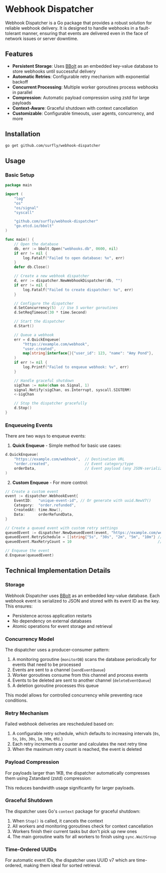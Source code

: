 # Webhook Dispatcher

Webhook Dispatcher is a Go package that provides a robust solution for reliable webhook delivery. It is designed to handle
webhooks in a fault-tolerant manner, ensuring that events are delivered even in the face of network issues or server downtime.

## Features

- **Persistent Storage**: Uses [BBolt](https://github.com/etcd-io/bbolt) as an embedded key-value database to store webhooks until successful delivery
- **Automatic Retries**: Configurable retry mechanism with exponential backoff
- **Concurrent Processing**: Multiple worker goroutines process webhooks in parallel
- **Compression**: Automatic payload compression using zstd for large payloads
- **Context-Aware**: Graceful shutdown with context cancellation
- **Customizable**: Configurable timeouts, user agents, concurrency, and more

## Installation

```bash
go get github.com/surfly/webhook-dispatcher
```

## Usage

### Basic Setup

```go
package main

import (
    "log"
    "os"
    "os/signal"
    "syscall"

    "github.com/surfly/webhook-dispatcher"
    "go.etcd.io/bbolt"
)

func main() {
    // Open the database
    db, err := bbolt.Open("webhooks.db", 0600, nil)
    if err != nil {
        log.Fatalf("Failed to open database: %v", err)
    }
    defer db.Close()

    // Create a new webhook dispatcher
    d, err := dispatcher.NewWebhookDispatcher(db, "")
    if err != nil {
        log.Fatalf("Failed to create dispatcher: %v", err)
    }

    // Configure the dispatcher
    d.SetConcurrency(5)  // Use 5 worker goroutines
    d.SetReqTimeout(30 * time.Second)

    // Start the dispatcher
    d.Start()

    // Queue a webhook
    err = d.QuickEnqueue(
        "https://example.com/webhook",
        "user.created",
        map[string]interface{}{"user_id": 123, "name": "Amy Pond"},
    )
    if err != nil {
        log.Printf("Failed to enqueue webhook: %v", err)
    }

    // Handle graceful shutdown
    sigChan := make(chan os.Signal, 1)
    signal.Notify(sigChan, os.Interrupt, syscall.SIGTERM)
    <-sigChan

    // Stop the dispatcher gracefully
    d.Stop()
}
```

### Enqueueing Events

There are two ways to enqueue events:

1. **Quick Enqueue** - Simple method for basic use cases:

```go
d.QuickEnqueue(
    "https://example.com/webhook",  // Destination URL
    "order.created",                // Event category/type
    orderData,                      // Event payload (any JSON-serializable data)
)
```

2. **Custom Enqueue** - For more control:

```go
// Create a custom event
event := dispatcher.WebhookEvent{
    EventID:   "unique-event-id", // Or generate with uuid.NewV7()
    Category:  "order.refunded",
    CreatedAt: time.Now(),
    Data:      orderRefundData,
}

// Create a queued event with custom retry settings
queuedEvent := dispatcher.NewQueuedEvent(event, "https://example.com/webhooks")
queuedEvent.RetrySchedule = []string{"5s", "30s", "2m", "5m", "10m"} // Custom retry schedule
queuedEvent.MaxRetryCount = 10                                       // Custom retry limit

// Enqueue the event
d.Enqueue(queuedEvent)
```

## Technical Implementation Details

### Storage

Webhook Dispatcher uses [BBolt](https://github.com/etcd-io/bbolt) as an embedded key-value database. Each webhook event
is serialized to JSON and stored with its event ID as the key. This ensures:

- Persistence across application restarts
- No dependency on external databases
- Atomic operations for event storage and retrieval

### Concurrency Model

The dispatcher uses a producer-consumer pattern:

1. A monitoring goroutine (`monitorDB`) scans the database periodically for events that need to be processed
2. Events are sent to a channel (`sendEventQueue`)
3. Worker goroutines consume from this channel and process events
4. Events to be deleted are sent to another channel (`deleteEventQueue`)
5. A deletion goroutine processes this queue

This model allows for controlled concurrency while preventing race conditions.

### Retry Mechanism

Failed webhook deliveries are rescheduled based on:

1. A configurable retry schedule, which defaults to increasing intervals (`0s`, `5s`, `10s`, `30s`, `1m`, `30m`, etc.)
2. Each retry increments a counter and calculates the next retry time
3. When the maximum retry count is reached, the event is deleted

### Payload Compression

For payloads larger than 1KB, the dispatcher automatically compresses them using Zstandard (zstd) compression:

This reduces bandwidth usage significantly for larger payloads.

### Graceful Shutdown

The dispatcher uses Go's `context` package for graceful shutdown:

1. When `Stop()` is called, it cancels the context
2. All workers and monitoring goroutines check for context cancellation
3. Workers finish their current tasks but don't pick up new ones
4. The main goroutine waits for all workers to finish using `sync.WaitGroup`

### Time-Ordered UUIDs

For automatic event IDs, the dispatcher uses UUID v7 which are time-ordered, making them ideal for sorted retrieval.
